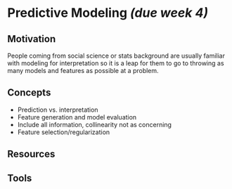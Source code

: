 # Predictive Modeling *(due week 4)*

## Motivation
People coming from social science or stats background are usually familiar with modeling for interpretation so it is a leap for them to go to throwing as many models and features as possible at a problem.

## Concepts
* Prediction vs. interpretation 
* Feature generation and model evaluation
* Include all information, collinearity not as concerning
* Feature selection/regularization

## Resources

## Tools
